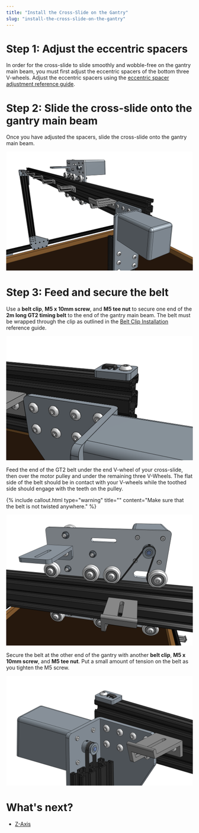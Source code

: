```yaml
---
title: "Install the Cross-Slide on the Gantry"
slug: "install-the-cross-slide-on-the-gantry"
---
```


# Step 1: Adjust the eccentric spacers
In order for the cross-slide to slide smoothly and wobble-free on the gantry main beam, you must first adjust the eccentric spacers of the bottom three V-wheels. Adjust the eccentric spacers using the [eccentric spacer adjustment reference guide](../reference/eccentric-spacer-adjustment.md).

# Step 2: Slide the cross-slide onto the gantry main beam
Once you have adjusted the spacers, slide the cross-slide onto the gantry main beam.

![Screen Shot 2017-02-12 at 3.56.39 PM.png](_images/Screen_Shot_2017-02-12_at_3.56.39_PM.png)

# Step 3: Feed and secure the belt
Use a **belt clip**, **M5 x 10mm screw**, and **M5 tee nut** to secure one end of the **2m long GT2 timing belt** to the end of the gantry main beam. The belt must be wrapped through the clip as outlined in the [Belt Clip Installation](../reference/belt-clip-installation.md) reference guide.

![Screen Shot 2017-02-12 at 4.00.25 PM.png](_images/Screen_Shot_2017-02-12_at_4.00.25_PM.png)

Feed the end of the GT2 belt under the end V-wheel of your cross-slide, then over the motor pulley and under the remaining three V-Wheels. The flat side of the belt should be in contact with your V-wheels while the toothed side should engage with the teeth on the pulley.

{%
include callout.html
type="warning"
title=""
content="Make sure that the belt is not twisted anywhere."
%}



![Screen Shot 2017-02-12 at 4.05.42 PM.png](_images/Screen_Shot_2017-02-12_at_4.05.42_PM.png)

Secure the belt at the other end of the gantry with another **belt clip**, **M5 x 10mm screw**, and **M5 tee nut**. Put a small amount of tension on the belt as you tighten the M5 screw.

![Screen Shot 2017-02-12 at 4.09.16 PM.png](_images/Screen_Shot_2017-02-12_at_4.09.16_PM.png)


# What's next?

 * [Z-Axis](../z-axis.md)
